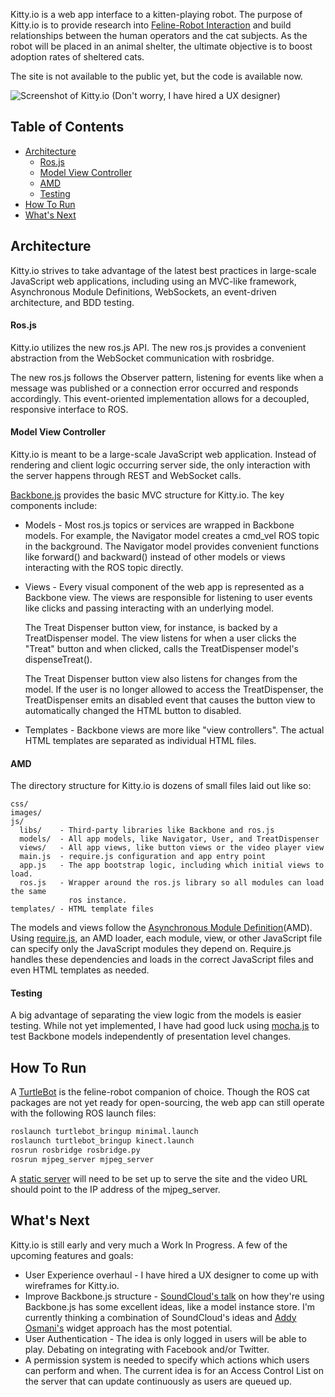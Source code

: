 Kitty.io is a web app interface to a kitten-playing robot. The purpose of
Kitty.io is to provide research into [Feline-Robot
Interaction](http://humanrobotinteraction.org/2013/) and build relationships
between the human operators and the cat subjects. As the robot will be placed in
an animal shelter, the ultimate objective is to boost adoption rates of
sheltered cats.

The site is not available to the public yet, but the code is available now.

![Screenshot of Kitty.io](./images/screenshot.jpg)
(Don't worry, I have hired a UX designer)

## Table of Contents

 * [Architecture](#architecture)
   * [Ros.js](#rosjs)
   * [Model View Controller](#model-view-controller)
   * [AMD](#amd)
   * [Testing](#testing)
 * [How To Run](#how-to-run)
 * [What's Next](#whats-next)

## Architecture

Kitty.io strives to take advantage of the latest best practices in large-scale
JavaScript web applications, including using an MVC-like framework, Asynchronous
Module Definitions, WebSockets, an event-driven architecture, and BDD testing.

#### Ros.js

Kitty.io utilizes the new ros.js API. The new ros.js provides a convenient
abstraction from the WebSocket communication with rosbridge.

The new ros.js follows the Observer pattern, listening for events like when a
message was published or a connection error occurred and responds accordingly.
This event-oriented implementation allows for a decoupled, responsive interface
to ROS.

#### Model View Controller

Kitty.io is meant to be a large-scale JavaScript web application. Instead of
rendering and client logic occurring server side, the only interaction with the
server happens through REST and WebSocket calls.

[Backbone.js](http://backbonejs.org/) provides the basic MVC structure for
Kitty.io. The key components include:

 * Models - Most ros.js topics or services are wrapped in Backbone models. For
   example, the Navigator model creates a cmd_vel ROS topic in the background.
   The Navigator model provides convenient functions like forward() and
   backward() instead of other models or views interacting with the ROS topic
   directly.

 * Views - Every visual component of the web app is represented as a Backbone
   view. The views are responsible for listening to user events like clicks and
   passing interacting with an underlying model.

   The Treat Dispenser button view, for instance, is backed by a TreatDispenser
   model. The view listens for when a user clicks the "Treat" button and when
   clicked, calls the TreatDispenser model's dispenseTreat().

   The Treat Dispenser button view also listens for changes from the model. If
   the user is no longer allowed to access the TreatDispenser, the
   TreatDispenser emits an disabled event that causes the button view to
   automatically changed the HTML button to disabled.

 * Templates - Backbone views are more like "view controllers". The actual HTML
   templates are separated as individual HTML files.

#### AMD

The directory structure for Kitty.io is dozens of small files laid out like so:

```
css/
images/
js/
  libs/    - Third-party libraries like Backbone and ros.js
  models/  - All app models, like Navigator, User, and TreatDispenser
  views/   - All app views, like button views or the video player view
  main.js  - require.js configuration and app entry point
  app.js   - The app bootstrap logic, including which initial views to load.
  ros.js   - Wrapper around the ros.js library so all modules can load the same
             ros instance.
templates/ - HTML template files
```

The models and views follow the [Asynchronous Module
Definition](http://requirejs.org/docs/whyamd.html#amd)(AMD). Using
[require.js](http://requirejs.org/), an AMD loader, each module, view, or other
JavaScript file can specify only the JavaScript modules they depend on.
Require.js handles these dependencies and loads in the correct JavaScript files
and even HTML templates as needed.

#### Testing

A big advantage of separating the view logic from the models is easier testing.
While not yet implemented, I have had good luck using
[mocha.js](http://visionmedia.github.com/mocha/) to test Backbone models
independently of presentation level changes.

## How To Run

A [TurtleBot](http://ros.org/wiki/Robots/TurtleBot) is the feline-robot
companion of choice. Though the ROS cat packages are not yet ready for
open-sourcing, the web app can still operate with the following ROS launch
files:

```bash
roslaunch turtlebot_bringup minimal.launch
roslaunch turtlebot_bringup kinect.launch
rosrun rosbridge rosbridge.py
rosrun mjpeg_server mjpeg_server
```

A [static server](https://gist.github.com/3037480) will need to be set up to
serve the site and the video URL should point to the IP address of the
mjpeg_server.

## What's Next

Kitty.io is still early and very much a Work In Progress. A few of the upcoming
features and goals:

 * User Experience overhaul - I have hired a UX designer to come up with
   wireframes for Kitty.io.
 * Improve Backbone.js structure - [SoundCloud's
   talk](http://backstage.soundcloud.com/2012/06/building-the-next-soundcloud/)
   on how they're using Backbone.js has some excellent ideas, like a model
   instance store. I'm currently thinking a combination of SoundCloud's ideas
   and [Addy Osmani's](http://addyosmani.com/largescalejavascript/) widget
   approach has the most potential.
 * User Authentication - The idea is only logged in users will be able to play.
   Debating on integrating with Facebook and/or Twitter.
 * A permission system is needed to specify which actions which users can
   perform and when. The current idea is for an Access Control List on the
   server that can update continuously as users are queued up.

